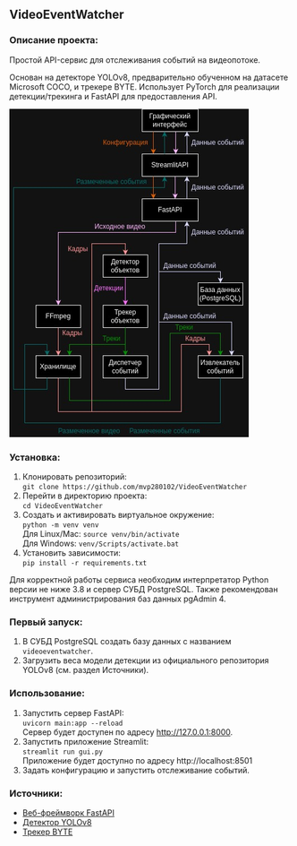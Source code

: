 ## VideoEventWatcher


### Описание проекта:

Простой API-сервис для отслеживания событий на видеопотоке.

Основан на детекторе YOLOv8, предварительно обученном на датасете Microsoft COCO, и трекере BYTE.
Использует PyTorch для реализации детекции/трекинга и FastAPI для предоставления API.

![Диаграмма внутреннего устройства сервиса](diagrams/diagram-dark.jpg)


### Установка:

1. Клонировать репозиторий:  
   `git clone https://github.com/mvp280102/VideoEventWatcher`
2. Перейти в директорию проекта:  
   `cd VideoEventWatcher`
3. Создать и активировать виртуальное окружение:  
   `python -m venv venv`  
   Для Linux/Mac: `source venv/bin/activate`  
   Для Windows: `venv/Scripts/activate.bat`
4. Установить зависимости:  
   `pip install -r requirements.txt`

Для корректной работы сервиса необходим интерпретатор Python версии не ниже 3.8 и сервер СУБД PostgreSQL.
Также рекомендован инструмент администрирования баз данных pgAdmin 4.


### Первый запуск:
1. В СУБД PostgreSQL создать базу данных с названием `videoeventwatcher`.
2. Загрузить веса модели детекции из официального репозитория YOLOv8 (см. раздел Источники).


### Использование:

1. Запустить сервер FastAPI:  
   `uvicorn main:app --reload`  
   Сервер будет доступен по адресу http://127.0.0.1:8000.
2. Запустить приложение Streamlit:  
   `streamlit run gui.py`  
   Приложение будет доступно по адресу http://localhost:8501
3. Задать конфигурацию и запустить отслеживание событий.


### Источники:
* [Веб-фреймворк FastAPI](https://fastapi.tiangolo.com/)
* [Детектор YOLOv8](https://docs.ultralytics.com/models/yolov8/)
* [Трекер BYTE](https://github.com/ifzhang/ByteTrack)
